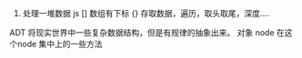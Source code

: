 1. 处理一堆数据 
js [] 数组有下标 
{}
存取数据，遍历，取头取尾，深度....

ADT 将现实世界中一些复杂数据结构，但是有规律的抽象出来。
对象 node 在这个node 集中上的一些方法